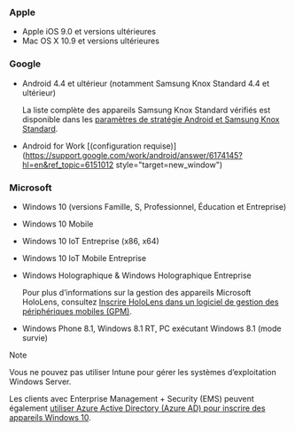 

### <a name="apple"></a>Apple
- Apple iOS 9.0 et versions ultérieures
- Mac OS X 10.9 et versions ultérieures

### <a name="google"></a>Google
- Android 4.4 et ultérieur (notamment Samsung Knox Standard 4.4 et ultérieur)

  La liste complète des appareils Samsung Knox Standard vérifiés est disponible dans les [paramètres de stratégie Android et Samsung Knox Standard](/intune-classic/android-policy-settings-in-microsoft-intune.md#supported-samsung-knox-standard-devices).


- Android for Work [(configuration requise)](https://support.google.com/work/android/answer/6174145?hl=en&ref_topic=6151012 style="target=new_window")

### <a name="microsoft"></a>Microsoft

- Windows 10 (versions Famille, S, Professionnel, Éducation et Entreprise)
- Windows 10 Mobile
- Windows 10 IoT Entreprise (x86, x64)
- Windows 10 IoT Mobile Entreprise
- Windows Holographique & Windows Holographique Entreprise

  Pour plus d’informations sur la gestion des appareils Microsoft HoloLens, consultez [Inscrire HoloLens dans un logiciel de gestion des périphériques mobiles (GPM)](https://docs.microsoft.com/hololens/hololens-enroll-mdm).

- Windows Phone 8.1, Windows 8.1 RT, PC exécutant Windows 8.1 (mode survie)

> [!NOTE]
> Vous ne pouvez pas utiliser Intune pour gérer les systèmes d’exploitation Windows Server.

Les clients avec Enterprise Management + Security (EMS) peuvent également [utiliser Azure Active Directory (Azure AD) pour inscrire des appareils Windows 10](/intune-classic/deploy-use/set-up-windows-device-management-with-microsoft-intune#azure-active-directory-enrollment).


